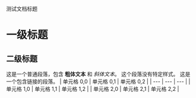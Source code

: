测试文档标题
# 一级标题
## 二级标题
这是一个普通段落，包含 **粗体文本** 和 *斜体文本*。
这个段落没有特定样式。
这是一个包含链接的段落。
| 单元格 0,0 | 单元格 0,1 | 单元格 0,2 |
| --- | --- | --- |
| 单元格 1,0 | 单元格 1,1 | 单元格 1,2 |
| 单元格 2,0 | 单元格 2,1 | 单元格 2,2 |